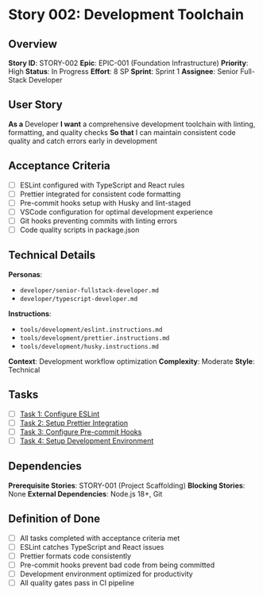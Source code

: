 # Story 002: Development Toolchain

## Overview

**Story ID**: STORY-002
**Epic**: EPIC-001 (Foundation Infrastructure)
**Priority**: High
**Status**: In Progress
**Effort**: 8 SP
**Sprint**: Sprint 1
**Assignee**: Senior Full-Stack Developer

## User Story

**As a** Developer
**I want** a comprehensive development toolchain with linting, formatting, and quality checks
**So that** I can maintain consistent code quality and catch errors early in development

## Acceptance Criteria

- [ ] ESLint configured with TypeScript and React rules
- [ ] Prettier integrated for consistent code formatting
- [ ] Pre-commit hooks setup with Husky and lint-staged
- [ ] VSCode configuration for optimal development experience
- [ ] Git hooks preventing commits with linting errors
- [ ] Code quality scripts in package.json

## Technical Details

**Personas**: 
- `developer/senior-fullstack-developer.md`
- `developer/typescript-developer.md`

**Instructions**: 
- `tools/development/eslint.instructions.md`
- `tools/development/prettier.instructions.md`
- `tools/development/husky.instructions.md`

**Context**: Development workflow optimization
**Complexity**: Moderate
**Style**: Technical

## Tasks

- [ ] [Task 1: Configure ESLint](task-001-eslint.md)
- [ ] [Task 2: Setup Prettier Integration](task-002-prettier.md)
- [ ] [Task 3: Configure Pre-commit Hooks](task-003-pre-commit.md)
- [ ] [Task 4: Setup Development Environment](task-004-dev-env.md)

## Dependencies

**Prerequisite Stories**: STORY-001 (Project Scaffolding)
**Blocking Stories**: None
**External Dependencies**: Node.js 18+, Git

## Definition of Done

- [ ] All tasks completed with acceptance criteria met
- [ ] ESLint catches TypeScript and React issues
- [ ] Prettier formats code consistently
- [ ] Pre-commit hooks prevent bad code from being committed
- [ ] Development environment optimized for productivity
- [ ] All quality gates pass in CI pipeline